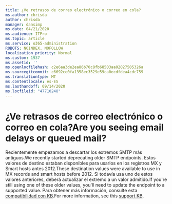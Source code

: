 ```yaml
---
title: ¿Ve retrasos de correo electrónico o correo en cola?
ms.author: chrisda
author: chrisda
manager: dansimp
ms.date: 04/21/2020
ms.audience: ITPro
ms.topic: article
ms.service: o365-administration
ROBOTS: NOINDEX, NOFOLLOW
localization_priority: Normal
ms.custom: 1937
ms.assetid: ''
ms.openlocfilehash: c2e6aa3de2ea86b70c8fb68503aa02027505326a
ms.sourcegitcommit: c6692ce0fa1358ec3529e59ca0ecdfdea4cdc759
ms.translationtype: MT
ms.contentlocale: es-ES
ms.lasthandoff: 09/14/2020
ms.locfileid: "47710248"
---
```

# <a name="are-you-seeing-email-delays-or-queued-mail"></a><span data-ttu-id="07afb-102">¿Ve retrasos de correo electrónico o correo en cola?</span><span class="sxs-lookup"><span data-stu-id="07afb-102">Are you seeing email delays or queued mail?</span></span>

<span data-ttu-id="07afb-103">Recientemente empezamos a descartar los extremos SMTP más antiguos.</span><span class="sxs-lookup"><span data-stu-id="07afb-103">We recently started deprecating older SMTP endpoints.</span></span> <span data-ttu-id="07afb-104">Estos valores de destino estaban disponibles para usarlos en los registros MX y Smart hosts antes 2012.</span><span class="sxs-lookup"><span data-stu-id="07afb-104">These destination values were available to use in MX records and smart hosts before 2012.</span></span> <span data-ttu-id="07afb-105">Si todavía usa uno de estos valores anteriores, deberá actualizar el extremo a un valor admitido.</span><span class="sxs-lookup"><span data-stu-id="07afb-105">If you're still using one of these older values, you'll need to update the endpoint to a supported value.</span></span> <span data-ttu-id="07afb-106">Para obtener más información, consulte esta [compatibilidad con KB](https://support.microsoft.com/help/4057301/attr35-response-code-when-mail-is-sent-to-eop-exo).</span><span class="sxs-lookup"><span data-stu-id="07afb-106">For more information, see this [support KB](https://support.microsoft.com/help/4057301/attr35-response-code-when-mail-is-sent-to-eop-exo).</span></span>
